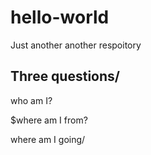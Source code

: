 # hello-world
Just another another respoitory

## Three questions/
who am I?

$where am I from?

where am I going/
